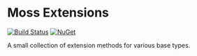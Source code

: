 # Moss Extensions

[![Build Status](https://dev.azure.com/mossmoss/Moss.Extensions/_apis/build/status/Moss.Extensions?branchName=main)](https://dev.azure.com/mossmoss/Moss.Extensions/_build/latest?definitionId=8&branchName=main)
[![NuGet](https://img.shields.io/nuget/v/Moss.Extensions.svg?style=flat)](https://www.nuget.org/packages/Moss.Extensions)

A small collection of extension methods for various base types.